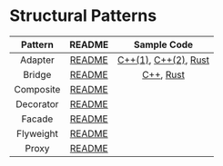 # Structural Patterns

|  Pattern  |             README              |                                         Sample Code                                         |
| :-------: | :-----------------------------: | :-----------------------------------------------------------------------------------------: |
|  Adapter  |  [README](./adapter/README.md)  | [C++(1)](./adapter/main1.cpp), [C++(2)](./adapter/main2.cpp), [Rust](./adapter/adapter-rs/) |
|  Bridge   |  [README](./bridge/README.md)   |                    [C++](./bridge/main.cpp), [Rust](./bridge/bridge-rs/)                    |
| Composite | [README](./composite/README.md) |                                                                                             |
| Decorator | [README](./decorator/README.md) |                                                                                             |
|  Facade   |  [README](./facade/README.md)   |                                                                                             |
| Flyweight | [README](./flyweight/README.md) |                                                                                             |
|   Proxy   |   [README](./proxy/README.md)   |                                                                                             |